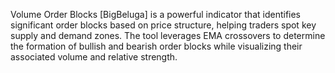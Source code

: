 Volume Order Blocks [BigBeluga] is a powerful indicator that identifies significant order blocks based on price structure, helping traders spot key supply and demand zones. The tool leverages EMA crossovers to determine the formation of bullish and bearish order blocks while visualizing their associated volume and relative strength.
